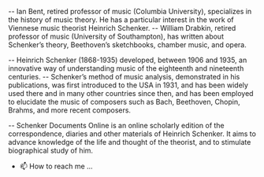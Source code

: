 -- Ian Bent, retired professor of music (Columbia University), specializes in the history of music theory. He has a particular interest in the work of Viennese music theorist Heinrich Schenker. -- William Drabkin, retired professor of music (University of Southampton), has written about Schenker’s theory, Beethoven’s sketchbooks, chamber music, and opera.  

-- Heinrich Schenker (1868-1935) developed, between 1906 and 1935, an innovative way of understanding music of the eighteenth and nineteenth centuries.
-- Schenker’s method of music analysis, demonstrated in his publications, was first introduced to the USA in 1931, and has been widely used there and in many other countries since then, and has been employed to elucidate the music of composers such as Bach, Beethoven, Chopin, Brahms, and more recent composers.

-- Schenker Documents Online is an online scholarly edition of the correspondence, diaries and other materials of Heinrich Schenker. It aims to advance knowledge of the life and thought of the theorist, and to stimulate biographical study of him. 

- 📫 How to reach me ...

<!---
idbent/idbent is a ✨ special ✨ repository because its `README.md` (this file) appears on your GitHub profile.
You can click the Preview link to take a look at your changes.
--->
